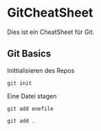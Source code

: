 # GitCheatSheet
Dies ist ein CheatSheet für Git.

## Git Basics
Inittialisieren des Repos
```
git init
```
Eine Datei stagen
```
git add onefile

```

```
git add .
```
